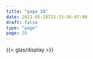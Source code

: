```yaml
---
title: "page 28"
date: 2021-05-28T15:15:56-07:00
draft: false
type: "page"
page: 28
---
```


{{< glas/display >}}
